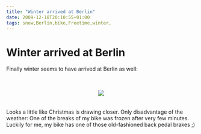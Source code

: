 ```yaml
---
title: "Winter arrived at Berlin"
date: 2009-12-18T20:10:55+01:00
tags: snow,Berlin,bike,Freetime,winter,
---
```


# Winter arrived at Berlin


Finally winter seems to have arrived at Berlin as well:<br><br><center><br><img 
src="http://www.isabel-drost.de/Bilder/wordpress/moto_0238.jpg"><br></center><br><br>Looks a little like Christmas is 
drawing closer. Only disadvantage of the weather: One of the breaks of my bike was frozen after very few minutes. 
Luckily for me, my bike has one of those old-fashioned back pedal brakes ;)
